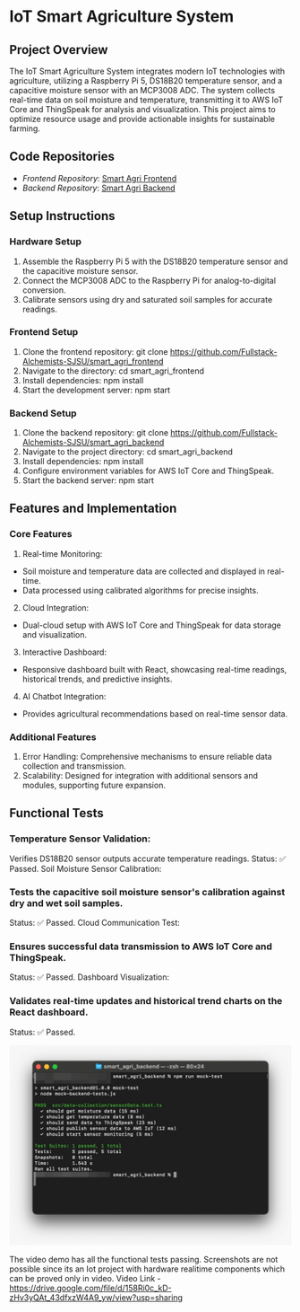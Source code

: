 # IoT Smart Agriculture System

## Project Overview

The IoT Smart Agriculture System integrates modern IoT technologies with agriculture, utilizing a Raspberry Pi 5, DS18B20 temperature sensor, and a capacitive moisture sensor with an MCP3008 ADC. The system collects real-time data on soil moisture and temperature, transmitting it to AWS IoT Core and ThingSpeak for analysis and visualization. This project aims to optimize resource usage and provide actionable insights for sustainable farming.

## Code Repositories

- *Frontend Repository*: [Smart Agri Frontend](https://github.com/Fullstack-Alchemists-SJSU/smart_agri_frontend)
- *Backend Repository*: [Smart Agri Backend](https://github.com/Fullstack-Alchemists-SJSU/smart_agri_backend)

## Setup Instructions

### Hardware Setup

1. Assemble the Raspberry Pi 5 with the DS18B20 temperature sensor and the capacitive moisture sensor.
2. Connect the MCP3008 ADC to the Raspberry Pi for analog-to-digital conversion.
3. Calibrate sensors using dry and saturated soil samples for accurate readings.

### Frontend Setup

1. Clone the frontend repository:
   git clone https://github.com/Fullstack-Alchemists-SJSU/smart_agri_frontend
2.  Navigate to the directory:
    cd smart_agri_frontend
3. Install dependencies:
    npm install
4. Start the development server:
    npm start

### Backend Setup

1. Clone the backend repository:
git clone https://github.com/Fullstack-Alchemists-SJSU/smart_agri_backend
2. Navigate to the project directory:
cd smart_agri_backend
3. Install dependencies:
npm install
4. Configure environment variables for AWS IoT Core and ThingSpeak.
5. Start the backend server:
npm start

## Features and Implementation
### Core Features
1. Real-time Monitoring:
- Soil moisture and temperature data are collected and displayed in real-time.
- Data processed using calibrated algorithms for precise insights.
2.  Cloud Integration:
- Dual-cloud setup with AWS IoT Core and ThingSpeak for data storage and visualization.
3. Interactive Dashboard:
- Responsive dashboard built with React, showcasing real-time readings, historical trends, and predictive insights.
4. AI Chatbot Integration:
- Provides agricultural recommendations based on real-time sensor data.
### Additional Features
1. Error Handling: Comprehensive mechanisms to ensure reliable data collection and transmission.
2. Scalability: Designed for integration with additional sensors and modules, supporting future expansion.

## Functional Tests
### Temperature Sensor Validation:

Verifies DS18B20 sensor outputs accurate temperature readings.
Status: ✅ Passed.
Soil Moisture Sensor Calibration:

### Tests the capacitive soil moisture sensor's calibration against dry and wet soil samples.
Status: ✅ Passed.
Cloud Communication Test:

### Ensures successful data transmission to AWS IoT Core and ThingSpeak.
Status: ✅ Passed.
Dashboard Visualization:

### Validates real-time updates and historical trend charts on the React dashboard.
Status: ✅ Passed.

![Functional Tests Passing](backend-mocktests.jpeg)

The video demo has all the functional tests passing. Screenshots are not possible since its an Iot project with hardware realitime components which can be proved only in video. 
Video Link - https://drive.google.com/file/d/158Ri0c_kD-zHv3yQAt_43dfxzW4A9_yw/view?usp=sharing
